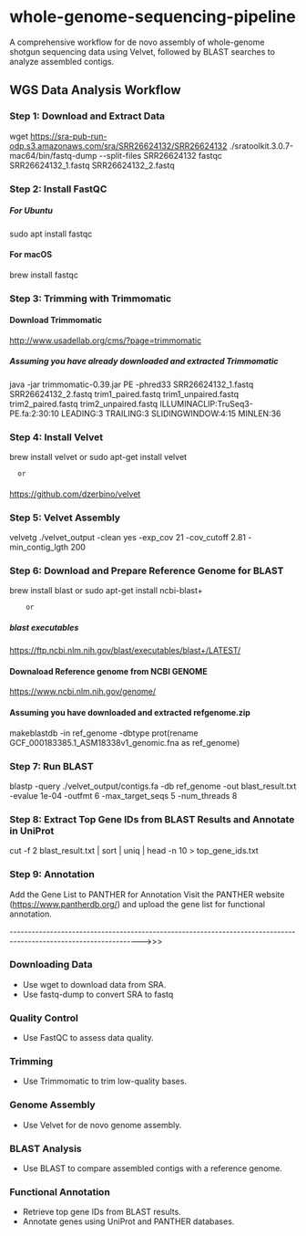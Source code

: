# whole-genome-sequencing-pipeline
A comprehensive workflow for de novo assembly of whole-genome shotgun sequencing data using Velvet, followed by BLAST searches to analyze assembled contigs.

## WGS Data Analysis Workflow
### Step 1: Download and Extract Data
wget https://sra-pub-run-odp.s3.amazonaws.com/sra/SRR26624132/SRR26624132
./sratoolkit.3.0.7-mac64/bin/fastq-dump --split-files SRR26624132
fastqc SRR26624132_1.fastq SRR26624132_2.fastq

### Step 2: Install FastQC
##### For Ubuntu
sudo apt install fastqc
#### For macOS
brew install fastqc

### Step 3: Trimming with Trimmomatic
#### Download Trimmomatic
http://www.usadellab.org/cms/?page=trimmomatic
##### Assuming you have already downloaded and extracted Trimmomatic
java -jar trimmomatic-0.39.jar PE -phred33 SRR26624132_1.fastq SRR26624132_2.fastq trim1_paired.fastq trim1_unpaired.fastq trim2_paired.fastq trim2_unpaired.fastq ILLUMINACLIP:TruSeq3-PE.fa:2:30:10 LEADING:3 TRAILING:3 SLIDINGWINDOW:4:15 MINLEN:36

### Step 4: Install Velvet
brew install velvet 
or sudo apt-get install velvet

      or
####
https://github.com/dzerbino/velvet

### Step 5: Velvet Assembly
velvetg ./velvet_output -clean yes -exp_cov 21 -cov_cutoff 2.81 -min_contig_lgth 200

### Step 6: Download and Prepare Reference Genome for BLAST
brew install blast
or sudo apt-get install ncbi-blast+

        or
##### blast executables
https://ftp.ncbi.nlm.nih.gov/blast/executables/blast+/LATEST/


#### Downaload Reference genome from NCBI GENOME
https://www.ncbi.nlm.nih.gov/genome/

#### Assuming you have downloaded and extracted refgenome.zip
makeblastdb -in ref_genome -dbtype prot(rename GCF_000183385.1_ASM18338v1_genomic.fna as ref_genome)  

### Step 7: Run BLAST
blastp -query ./velvet_output/contigs.fa -db ref_genome -out blast_result.txt -evalue 1e-04 -outfmt 6 -max_target_seqs 5 -num_threads 8

### Step 8: Extract Top Gene IDs from BLAST Results and Annotate in UniProt
cut -f 2 blast_result.txt | sort | uniq | head -n 10 > top_gene_ids.txt

### Step 9: Annotation
Add the Gene List to PANTHER for Annotation
Visit the PANTHER website (https://www.pantherdb.org/) and upload the gene list for functional annotation.

------------------------------------------------------------------------------------------------------------------>>>

### Downloading Data
- Use wget to download data from SRA.
- Use fastq-dump to convert SRA to fastq

### Quality Control
- Use FastQC to assess data quality.

### Trimming
- Use Trimmomatic to trim low-quality bases.

### Genome Assembly
- Use Velvet for de novo genome assembly.

### BLAST Analysis
- Use BLAST to compare assembled contigs with a reference genome.

### Functional Annotation
- Retrieve top gene IDs from BLAST results.
- Annotate genes using UniProt and PANTHER databases.
